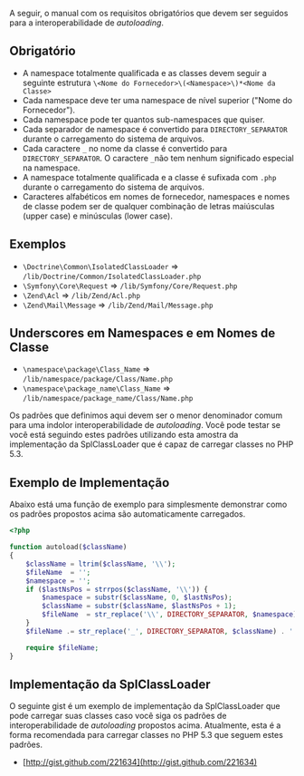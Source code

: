 A seguir, o manual com os requisitos obrigatórios que devem ser seguidos para a interoperabilidade de _autoloading_.

Obrigatório
-----------

* A namespace totalmente qualificada e as classes devem seguir a seguinte estrutura `\<Nome do Fornecedor>\(<Namespace>\)*<Nome da Classe>`
* Cada namespace deve ter uma namespace de nível superior ("Nome do Fornecedor").
* Cada namespace pode ter quantos sub-namespaces que quiser.
* Cada separador de namespace é convertido para `DIRECTORY_SEPARATOR` durante o carregamento do sistema de arquivos.
* Cada caractere `_` no nome da classe é convertido para
  `DIRECTORY_SEPARATOR`. O caractere `_`não tem nenhum significado especial na namespace.
* A namespace totalmente qualificada e a classe é sufixada com `.php` durante o carregamento do sistema de arquivos.
* Caracteres alfabéticos em nomes de fornecedor, namespaces e nomes de classe podem ser de qualquer combinação de letras maiúsculas (upper case) e minúsculas (lower case).

Exemplos
--------

* `\Doctrine\Common\IsolatedClassLoader` => `/lib/Doctrine/Common/IsolatedClassLoader.php`
* `\Symfony\Core\Request` => `/lib/Symfony/Core/Request.php`
* `\Zend\Acl` => `/lib/Zend/Acl.php`
* `\Zend\Mail\Message` => `/lib/Zend/Mail/Message.php`

Underscores em Namespaces e em Nomes de Classe
----------------------------------------------

* `\namespace\package\Class_Name` => `/lib/namespace/package/Class/Name.php`
* `\namespace\package_name\Class_Name` => `/lib/namespace/package_name/Class/Name.php`

Os padrões que definimos aqui devem ser o menor denominador comum para uma indolor interoperabilidade de _autoloading_. Você pode testar se você está seguindo estes padrões utilizando esta amostra da implementação da SplClassLoader que é capaz de carregar classes no PHP 5.3.

Exemplo de Implementação
------------------------

Abaixo está uma função de exemplo para simplesmente demonstrar como os padrões propostos acima são automaticamente carregados.
```php
<?php

function autoload($className)
{
    $className = ltrim($className, '\\');
    $fileName  = '';
    $namespace = '';
    if ($lastNsPos = strrpos($className, '\\')) {
        $namespace = substr($className, 0, $lastNsPos);
        $className = substr($className, $lastNsPos + 1);
        $fileName  = str_replace('\\', DIRECTORY_SEPARATOR, $namespace) . DIRECTORY_SEPARATOR;
    }
    $fileName .= str_replace('_', DIRECTORY_SEPARATOR, $className) . '.php';

    require $fileName;
}
```

Implementação da SplClassLoader
-------------------------------

O seguinte gist é um exemplo de implementação da SplClassLoader que pode carregar suas classes caso você siga os padrões de interoperabilidade de _autoloading_ propostos acima. Atualmente, esta é a forma recomendada para carregar classes no PHP 5.3 que seguem estes padrões.

* [http://gist.github.com/221634](http://gist.github.com/221634)

